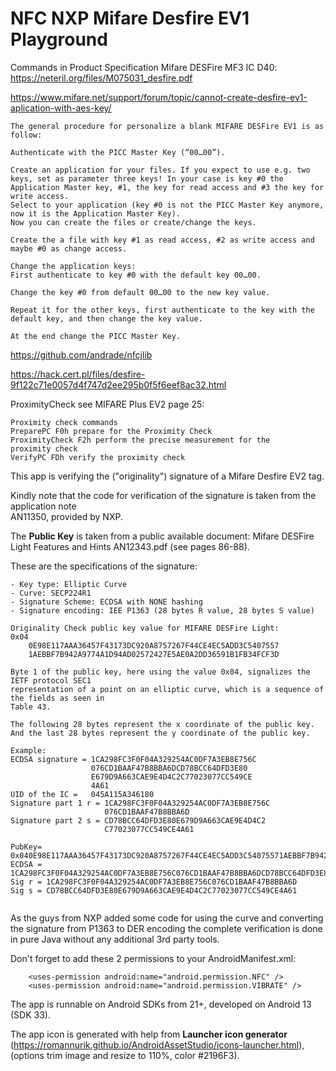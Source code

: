 # NFC NXP Mifare Desfire EV1 Playground

Commands in Product Specification Mifare DESFire MF3 IC D40: https://neteril.org/files/M075031_desfire.pdf

https://www.mifare.net/support/forum/topic/cannot-create-desfire-ev1-aplication-with-aes-key/
```plaintext
The general procedure for personalize a blank MIFARE DESFire EV1 is as follow:

Authenticate with the PICC Master Key (“00…00”).

Create an application for your files. If you expect to use e.g. two keys, set as parameter three keys! In your case is key #0 the Application Master key, #1, the key for read access and #3 the key for write access.
Select to your application (key #0 is not the PICC Master Key anymore, now it is the Application Master Key).
Now you can create the files or create/change the keys.

Create the a file with key #1 as read access, #2 as write access and maybe #0 as change access.

Change the application keys:
First authenticate to key #0 with the default key 00…00.

Change the key #0 from default 00…00 to the new key value.

Repeat it for the other keys, first authenticate to the key with the default key, and then change the key value.

At the end change the PICC Master Key.
```

https://github.com/andrade/nfcjlib

https://hack.cert.pl/files/desfire-9f122c71e0057d4f747d2ee295b0f5f6eef8ac32.html

ProximityCheck see MIFARE Plus EV2 page 25:
```plaintext
Proximity check commands
PreparePC F0h prepare for the Proximity Check
ProximityCheck F2h perform the precise measurement for the
proximity check
VerifyPC FDh verify the proximity check
```

This app is verifying the ("originality") signature of a Mifare Desfire EV2 tag.

Kindly note that the code for verification of the signature is taken from the application note  
AN11350, provided by NXP.

The **Public Key** is taken from a public available document: Mifare DESFire Light Features and Hints AN12343.pdf
(see pages 86-88).

These are the specifications of the signature:
```plaintext
- Key type: Elliptic Curve
- Curve: SECP224R1
- Signature Scheme: ECDSA with NONE hashing
- Signature encoding: IEE P1363 (28 bytes R value, 28 bytes S value)

Originality Check public key value for MIFARE DESFire Light:
0x04
    0E98E117AAA36457F43173DC920A8757267F44CE4EC5ADD3C5407557
    1AEBBF7B942A9774A1D94AD02572427E5AE0A2DD36591B1FB34FCF3D

Byte 1 of the public key, here using the value 0x04, signalizes the IETF protocol SEC1
representation of a point on an elliptic curve, which is a sequence of the fields as seen in
Table 43.

The following 28 bytes represent the x coordinate of the public key.
And the last 28 bytes represent the y coordinate of the public key.

Example:
ECDSA signature = 1CA298FC3F0F04A329254AC0DF7A3EB8E756C
                  076CD1BAAF47B8BBA6DCD78BCC64DFD3E80
                  E679D9A663CAE9E4D4C2C77023077CC549CE
                  4A61
UID of the IC =   045A115A346180      
Signature part 1 r = 1CA298FC3F0F04A329254AC0DF7A3EB8E756C
                     076CD1BAAF47B8BBA6D
Signature part 2 s = CD78BCC64DFD3E80E679D9A663CAE9E4D4C2
                     C77023077CC549CE4A61

PubKey= 0x040E98E117AAA36457F43173DC920A8757267F44CE4EC5ADD3C54075571AEBBF7B942A9774A1D94AD02572427E5AE0A2DD36591B1FB34FCF3D
ECDSA = 1CA298FC3F0F04A329254AC0DF7A3EB8E756C076CD1BAAF47B8BBA6DCD78BCC64DFD3E80E679D9A663CAE9E4D4C2C77023077CC549CE4A61
Sig r = 1CA298FC3F0F04A329254AC0DF7A3EB8E756C076CD1BAAF47B8BBA6D
Sig s = CD78BCC64DFD3E80E679D9A663CAE9E4D4C2C77023077CC549CE4A61                     
                                  
```

As the guys from NXP added some code for using the curve and converting the signature from P1363 to
DER encoding the complete verification is done in pure Java without any additional 3rd party
tools.

Don't forget to add these 2 permissions to your AndroidManifest.xml:
```plaintext
    <uses-permission android:name="android.permission.NFC" />
    <uses-permission android:name="android.permission.VIBRATE" />
```

The app is runnable on Android SDKs from 21+, developed on Android 13 (SDK 33).

The app icon is generated with help from **Launcher icon generator**
(https://romannurik.github.io/AndroidAssetStudio/icons-launcher.html),
(options trim image and resize to 110%, color #2196F3).
